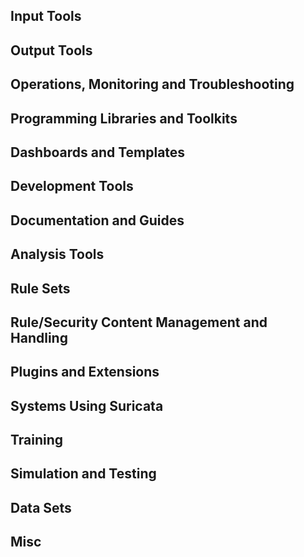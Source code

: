 ## Input Tools


## Output Tools


## Operations, Monitoring and Troubleshooting


## Programming Libraries and Toolkits


## Dashboards and Templates


## Development Tools


## Documentation and Guides


## Analysis Tools


## Rule Sets


## Rule/Security Content Management and Handling


## Plugins and Extensions


## Systems Using Suricata


## Training


## Simulation and Testing


## Data Sets


## Misc


